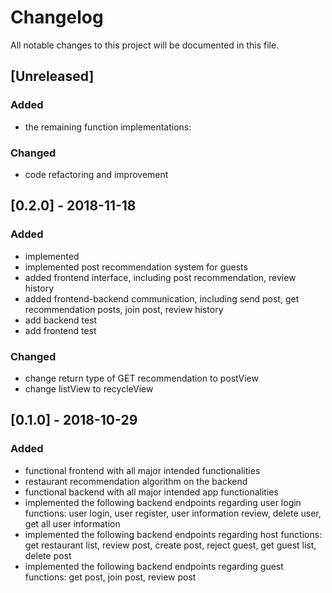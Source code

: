 # Changelog
All notable changes to this project will be documented in this file.

## [Unreleased]
### Added
- the remaining function implementations: 
### Changed
- code refactoring and improvement


## [0.2.0] - 2018-11-18
### Added
- implemented 
- implemented post recommendation system for guests
- added frontend interface, including post recommendation, review history
- added frontend-backend communication, including send post, get recommendation posts, join post, review history
- add backend test
- add frontend test
### Changed
- change return type of GET recommendation to postView
- change listView to recycleView

## [0.1.0] - 2018-10-29
### Added
- functional frontend with all major intended functionalities
- restaurant recommendation algorithm on the backend 
- functional backend with all major intended app functionalities
- implemented the following backend endpoints regarding user login functions: user login, user register, user information review, delete user, get all user information
- implemented the following backend endpoints regarding host functions: get restaurant list, review post, create post, reject guest, get guest list, delete post
- implemented the following backend endpoints regarding guest functions: get post, join post, review post
